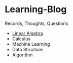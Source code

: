 # Learning-Blog
Records, Thoughts, Questions

- [Linear Algebra](Linear-Algebra)
- Calculus
- Machine Learning
- Data Structure
- Algorithm
